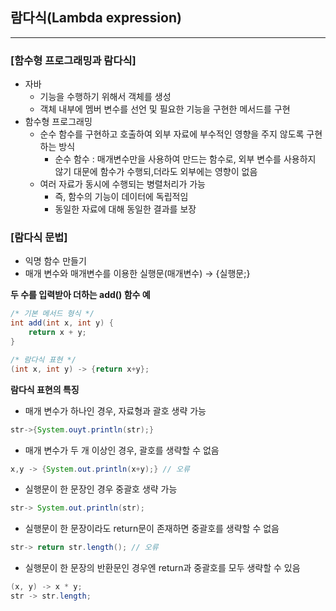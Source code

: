 ## 람다식(Lambda expression)

---

### [함수형 프로그래밍과 람다식]

- 자바
    - 기능을 수행하기 위해서 객체를 생성
    - 객체 내부에 멤버 변수를 선언 및 필요한 기능을 구현한 메서드를 구현
- 함수형 프로그래밍
    - 순수 함수를 구현하고 호출하여 외부 자료에 부수적인 영향을 주지 않도록 구현하는 방식
        - 순수 함수 : 매개변수만을 사용하여 만드는 함수로, 외부 변수를 사용하지 않기 대문에 함수가 수행되,더라도 외부에는 영향이 없음
    - 여러 자료가 동시에 수행되는 병렬처리가 가능
        - 즉, 함수의 기능이 데이터에 독립적임
        - 동일한 자료에 대해 동일한 결과를 보장  
           
### [람다식 문법]  

- 익명 함수 만들기  
- 매개 변수와 매개변수를 이용한 실행문(매개변수) → {실행문;}  

**두 수를 입력받아 더하는 add() 함수 예**  

```java
/* 기본 메서드 형식 */
int add(int x, int y) {
	return x + y;
}

/* 람다식 표현 */
(int x, int y) -> {return x+y};
```

**람다식 표현의 특징**

- 매개 변수가 하나인 경우, 자료형과 괄호 생략 가능

```java
str->{System.ouyt.println(str);}
```

- 매개 변수가 두 개 이상인 경우, 괄호를 생략할 수 없음

```java
x,y -> {System.out.println(x+y);} // 오류
```

- 실행문이 한 문장인 경우 중괄호 생략 가능

```java
str-> System.out.println(str);
```

- 실행문이 한 문장이라도 return문이 존재하면 중괄호를 생략할 수 없음

```java
str-> return str.length(); // 오류
```

- 실행문이 한 문장의 반환문인 경우엔 return과 중괄호를 모두 생략할 수 있음

```java
(x, y) -> x * y;
str -> str.length;
```
